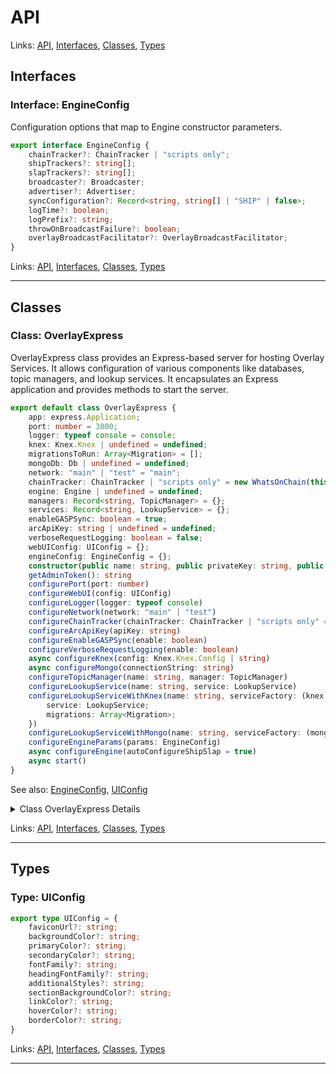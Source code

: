 # API

Links: [API](#api), [Interfaces](#interfaces), [Classes](#classes), [Types](#types)

## Interfaces

### Interface: EngineConfig

Configuration options that map to Engine constructor parameters.

```ts
export interface EngineConfig {
    chainTracker?: ChainTracker | "scripts only";
    shipTrackers?: string[];
    slapTrackers?: string[];
    broadcaster?: Broadcaster;
    advertiser?: Advertiser;
    syncConfiguration?: Record<string, string[] | "SHIP" | false>;
    logTime?: boolean;
    logPrefix?: string;
    throwOnBroadcastFailure?: boolean;
    overlayBroadcastFacilitator?: OverlayBroadcastFacilitator;
}
```

Links: [API](#api), [Interfaces](#interfaces), [Classes](#classes), [Types](#types)

---
## Classes

### Class: OverlayExpress

OverlayExpress class provides an Express-based server for hosting Overlay Services.
It allows configuration of various components like databases, topic managers, and lookup services.
It encapsulates an Express application and provides methods to start the server.

```ts
export default class OverlayExpress {
    app: express.Application;
    port: number = 3000;
    logger: typeof console = console;
    knex: Knex.Knex | undefined = undefined;
    migrationsToRun: Array<Migration> = [];
    mongoDb: Db | undefined = undefined;
    network: "main" | "test" = "main";
    chainTracker: ChainTracker | "scripts only" = new WhatsOnChain(this.network);
    engine: Engine | undefined = undefined;
    managers: Record<string, TopicManager> = {};
    services: Record<string, LookupService> = {};
    enableGASPSync: boolean = true;
    arcApiKey: string | undefined = undefined;
    verboseRequestLogging: boolean = false;
    webUIConfig: UIConfig = {};
    engineConfig: EngineConfig = {};
    constructor(public name: string, public privateKey: string, public hostingURL: string, adminToken?: string) 
    getAdminToken(): string 
    configurePort(port: number) 
    configureWebUI(config: UIConfig) 
    configureLogger(logger: typeof console) 
    configureNetwork(network: "main" | "test") 
    configureChainTracker(chainTracker: ChainTracker | "scripts only" = new WhatsOnChain(this.network)) 
    configureArcApiKey(apiKey: string) 
    configureEnableGASPSync(enable: boolean) 
    configureVerboseRequestLogging(enable: boolean) 
    async configureKnex(config: Knex.Knex.Config | string) 
    async configureMongo(connectionString: string) 
    configureTopicManager(name: string, manager: TopicManager) 
    configureLookupService(name: string, service: LookupService) 
    configureLookupServiceWithKnex(name: string, serviceFactory: (knex: Knex.Knex) => {
        service: LookupService;
        migrations: Array<Migration>;
    }) 
    configureLookupServiceWithMongo(name: string, serviceFactory: (mongoDb: Db) => LookupService) 
    configureEngineParams(params: EngineConfig) 
    async configureEngine(autoConfigureShipSlap = true) 
    async start() 
}
```

See also: [EngineConfig](#interface-engineconfig), [UIConfig](#type-uiconfig)

<details>

<summary>Class OverlayExpress Details</summary>

#### Constructor

Constructs an instance of OverlayExpress.

```ts
constructor(public name: string, public privateKey: string, public hostingURL: string, adminToken?: string) 
```

Argument Details

+ **name**
  + The name of the service
+ **privateKey**
  + Private key used for signing advertisements
+ **hostingURL**
  + The public URL where this service is hosted
+ **adminToken**
  + Optional. An administrative Bearer token used to protect admin routes.
  If not provided, a random token will be generated at runtime.

#### Method configureArcApiKey

Configures the ARC API key.

```ts
configureArcApiKey(apiKey: string) 
```

Argument Details

+ **apiKey**
  + The ARC API key

#### Method configureChainTracker

Configures the ChainTracker to be used.
If 'scripts only' is used, it implies no full SPV chain tracking in the Engine.

```ts
configureChainTracker(chainTracker: ChainTracker | "scripts only" = new WhatsOnChain(this.network)) 
```

Argument Details

+ **chainTracker**
  + An instance of ChainTracker or 'scripts only'

#### Method configureEnableGASPSync

Enables or disables GASP synchronization (high-level setting).
This is a broad toggle that can be overridden or customized through syncConfiguration.

```ts
configureEnableGASPSync(enable: boolean) 
```

Argument Details

+ **enable**
  + true to enable, false to disable

#### Method configureEngine

Configures the Overlay Engine itself.
By default, auto-configures SHIP and SLAP unless autoConfigureShipSlap = false
Then it merges in any advanced engine config from `this.engineConfig`.

```ts
async configureEngine(autoConfigureShipSlap = true) 
```

Argument Details

+ **autoConfigureShipSlap**
  + Whether to auto-configure SHIP and SLAP services (default: true)

#### Method configureEngineParams

Advanced configuration method for setting or overriding any
Engine constructor parameters via an EngineConfig object.

Example usage:
  configureEngineParams({
    logTime: true,
    throwOnBroadcastFailure: true,
    overlayBroadcastFacilitator: new MyCustomFacilitator()
  })

These fields will be respected when we finally build/configure the Engine
in the `configureEngine()` method below.

```ts
configureEngineParams(params: EngineConfig) 
```
See also: [EngineConfig](#interface-engineconfig)

#### Method configureKnex

Configure Knex (SQL) database connection.

```ts
async configureKnex(config: Knex.Knex.Config | string) 
```

Argument Details

+ **config**
  + Knex configuration object, or MySQL connection string (e.g. mysql://overlayAdmin:overlay123@mysql:3306/overlay).

#### Method configureLogger

Configures the logger to be used by the server.

```ts
configureLogger(logger: typeof console) 
```

Argument Details

+ **logger**
  + A logger object (e.g., console)

#### Method configureLookupService

Configures a Lookup Service.

```ts
configureLookupService(name: string, service: LookupService) 
```

Argument Details

+ **name**
  + The name of the Lookup Service
+ **service**
  + An instance of LookupService

#### Method configureLookupServiceWithKnex

Configures a Lookup Service using Knex (SQL) database.

```ts
configureLookupServiceWithKnex(name: string, serviceFactory: (knex: Knex.Knex) => {
    service: LookupService;
    migrations: Array<Migration>;
}) 
```

Argument Details

+ **name**
  + The name of the Lookup Service
+ **serviceFactory**
  + A factory function that creates a LookupService instance using Knex

#### Method configureLookupServiceWithMongo

Configures a Lookup Service using MongoDB.

```ts
configureLookupServiceWithMongo(name: string, serviceFactory: (mongoDb: Db) => LookupService) 
```

Argument Details

+ **name**
  + The name of the Lookup Service
+ **serviceFactory**
  + A factory function that creates a LookupService instance using MongoDB

#### Method configureMongo

Configures the MongoDB database connection.

```ts
async configureMongo(connectionString: string) 
```

Argument Details

+ **connectionString**
  + MongoDB connection string

#### Method configureNetwork

Configures the BSV Blockchain network to be used ('main' or 'test').
By default, it re-initializes chainTracker as a WhatsOnChain for that network.

```ts
configureNetwork(network: "main" | "test") 
```

Argument Details

+ **network**
  + The network ('main' or 'test')

#### Method configurePort

Configures the port on which the server will listen.

```ts
configurePort(port: number) 
```

Argument Details

+ **port**
  + The port number

#### Method configureTopicManager

Configures a Topic Manager.

```ts
configureTopicManager(name: string, manager: TopicManager) 
```

Argument Details

+ **name**
  + The name of the Topic Manager
+ **manager**
  + An instance of TopicManager

#### Method configureVerboseRequestLogging

Enables or disables verbose request logging.

```ts
configureVerboseRequestLogging(enable: boolean) 
```

Argument Details

+ **enable**
  + true to enable, false to disable

#### Method configureWebUI

Configures the web user interface

```ts
configureWebUI(config: UIConfig) 
```
See also: [UIConfig](#type-uiconfig)

Argument Details

+ **config**
  + Web UI configuration options

#### Method getAdminToken

Returns the current admin token in case you need to programmatically retrieve or display it.

```ts
getAdminToken(): string 
```

#### Method start

Starts the Express server.
Sets up routes and begins listening on the configured port.

```ts
async start() 
```

</details>

Links: [API](#api), [Interfaces](#interfaces), [Classes](#classes), [Types](#types)

---
## Types

### Type: UIConfig

```ts
export type UIConfig = {
    faviconUrl?: string;
    backgroundColor?: string;
    primaryColor?: string;
    secondaryColor?: string;
    fontFamily?: string;
    headingFontFamily?: string;
    additionalStyles?: string;
    sectionBackgroundColor?: string;
    linkColor?: string;
    hoverColor?: string;
    borderColor?: string;
}
```

Links: [API](#api), [Interfaces](#interfaces), [Classes](#classes), [Types](#types)

---
